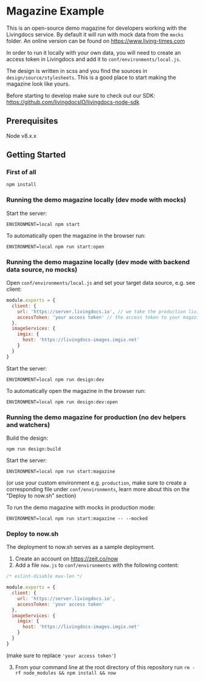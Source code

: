 # Magazine Example

This is an open-source demo magazine for developers working with the Livingdocs service.
By default it will run with mock data from the `mocks` folder. An online version can be found on https://www.living-times.com

In order to run it locally with your own data, you will need to create an access token in Livingdocs and add it to `conf/environments/local.js`.

The design is written in scss and you find the sources in `design/source/stylesheets`. This is a good place to start making the magazine look like yours.

Before starting to develop make sure to check out our SDK: https://github.com/livingdocsIO/livingdocs-node-sdk

## Prerequisites
Node v8.x.x

## Getting Started

### First of all

```
npm install
```

### Running the demo magazine locally (dev mode with mocks)

Start the server:

```
ENVIRONMENT=local npm start
```

To automatically open the magazine in the browser run:

```
ENVIRONMENT=local npm run start:open
```

### Running the demo magazine locally (dev mode with backend data source, no mocks)

Open `conf/environments/local.js` and set your target data source, e.g. see client:

```js
module.exports = {
  client: {
    url: 'https://server.livingdocs.io', // we take the production livingdocs service server here
    accessToken: 'your access token' // the access token to your magazine project
  },
  imageServices: {
    imgix: {
      host: 'https://livingdocs-images.imgix.net'
    }
  }
}
```

Start the server:

```
ENVIRONMENT=local npm run design:dev
```

To automatically open the magazine in the browser run:

```
ENVIRONMENT=local npm run design:dev:open
```

### Running the demo magazine for production (no dev helpers and watchers)

Build the design:

```
npm run design:build
```

Start the server:

```
ENVIRONMENT=local npm run start:magazine
```
(or use your custom environment e.g. `production`, make sure to create a corresponding file under `conf/environments`, learn more about this on the "Deploy to now.sh" section)

To run the demo magazine with mocks in production mode:

```
ENVIRONMENT=local npm run start:magazine -- --mocked
```

### Deploy to now.sh

The deployment to now.sh serves as a sample deployment.

1. Create an account on https://zeit.co/now
2. Add a file `now.js` to `conf/environments` with the following content:

```js
/* eslint-disable max-len */

module.exports = {
  client: {
    url: 'https://server.livingdocs.io',
    accessToken: 'your access token'
  },
  imageServices: {
    imgix: {
      host: 'https://livingdocs-images.imgix.net'
    }
  }
}
```
(make sure to replace `'your access token'`)

3. From your command line at the root directory of this repository run `rm -rf node_modules && npm install && now`
